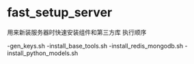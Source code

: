 # fast_setup_server
用来新装服务器时快速安装组件和第三方库
执行顺序

-gen_keys.sh
-install_base_tools.sh
-install_redis_mongodb.sh
-install_python_models.sh
